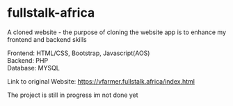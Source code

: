 # fullstalk-africa
A cloned website - the purpose of cloning the website app is to enhance my frontend and backend skills

Frontend: HTML/CSS, Bootstrap, Javascript(AOS) <br>
Backend: PHP <br>
Database: MYSQL

Link to original Website: https://vfarmer.fullstalk.africa/index.html <br>

The project is still in progress im not done yet

